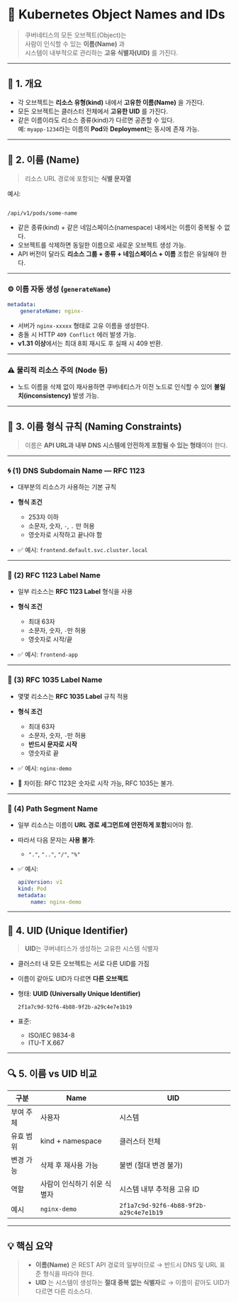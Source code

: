 # 🧩 Kubernetes Object Names and IDs

> 쿠버네티스의 모든 오브젝트(Object)는  
> 사람이 인식할 수 있는 **이름(Name)** 과  
> 시스템이 내부적으로 관리하는 **고유 식별자(UID)** 를 가진다.

---

## 📘 1. 개요

-   각 오브젝트는 **리소스 유형(kind)** 내에서 **고유한 이름(Name)** 을 가진다.
-   모든 오브젝트는 클러스터 전체에서 **고유한 UID** 를 가진다.
-   같은 이름이라도 리소스 종류(kind)가 다르면 공존할 수 있다.  
    예: `myapp-1234`라는 이름의 **Pod**와 **Deployment**는 동시에 존재 가능.

---

## 🧱 2. 이름 (Name)

> 리소스 URL 경로에 포함되는 **식별 문자열**

예시:

```

/api/v1/pods/some-name

```

-   같은 종류(kind) + 같은 네임스페이스(namespace) 내에서는 이름이 중복될 수 없다.
-   오브젝트를 삭제하면 동일한 이름으로 새로운 오브젝트 생성 가능.
-   API 버전이 달라도 **리소스 그룹 + 종류 + 네임스페이스 + 이름** 조합은 유일해야 한다.

---

### ⚙️ 이름 자동 생성 (`generateName`)

```yaml
metadata:
    generateName: nginx-
```

-   서버가 `nginx-xxxxx` 형태로 고유 이름을 생성한다.
-   충돌 시 HTTP `409 Conflict` 에러 발생 가능.
-   **v1.31 이상**에서는 최대 8회 재시도 후 실패 시 409 반환.

---

### ⚠️ 물리적 리소스 주의 (Node 등)

-   노드 이름을 삭제 없이 재사용하면 쿠버네티스가 이전 노드로 인식할 수 있어 **불일치(inconsistency)** 발생 가능.

---

## 🧭 3. 이름 형식 규칙 (Naming Constraints)

> 이름은 **API URL과 내부 DNS 시스템에 안전하게 포함될 수 있는 형태**여야 한다.

---

### 🌀 (1) DNS Subdomain Name — RFC 1123

-   대부분의 리소스가 사용하는 기본 규칙
-   **형식 조건**

    -   253자 이하
    -   소문자, 숫자, `-`, `.` 만 허용
    -   영숫자로 시작하고 끝나야 함

-   ✅ 예시: `frontend.default.svc.cluster.local`

---

### 🧩 (2) RFC 1123 Label Name

-   일부 리소스는 **RFC 1123 Label** 형식을 사용
-   **형식 조건**

    -   최대 63자
    -   소문자, 숫자, `-`만 허용
    -   영숫자로 시작/끝

-   ✅ 예시: `frontend-app`

---

### 📘 (3) RFC 1035 Label Name

-   몇몇 리소스는 **RFC 1035 Label** 규칙 적용
-   **형식 조건**

    -   최대 63자
    -   소문자, 숫자, `-`만 허용
    -   **반드시 문자로 시작**
    -   영숫자로 끝

-   ✅ 예시: `nginx-demo`
-   🔸 차이점: RFC 1123은 숫자로 시작 가능, RFC 1035는 불가.

---

### 🧱 (4) Path Segment Name

-   일부 리소스는 이름이 **URL 경로 세그먼트에 안전하게 포함**되어야 함.
-   따라서 다음 문자는 **사용 불가**:

    -   `"."`, `".."`, `"/"`, `"%"`

-   ✅ 예시:

    ```yaml
    apiVersion: v1
    kind: Pod
    metadata:
        name: nginx-demo
    ```

---

## 🧬 4. UID (Unique Identifier)

> **UID**는 쿠버네티스가 생성하는 고유한 시스템 식별자

-   클러스터 내 모든 오브젝트는 서로 다른 UID를 가짐
-   이름이 같아도 UID가 다르면 **다른 오브젝트**
-   형태: **UUID (Universally Unique Identifier)**

    ```
    2f1a7c9d-92f6-4b88-9f2b-a29c4e7e1b19
    ```

-   표준:

    -   ISO/IEC 9834-8
    -   ITU-T X.667

---

## 🔍 5. 이름 vs UID 비교

| 구분      | Name                        | UID                                    |
| --------- | --------------------------- | -------------------------------------- |
| 부여 주체 | 사용자                      | 시스템                                 |
| 유효 범위 | kind + namespace            | 클러스터 전체                          |
| 변경 가능 | 삭제 후 재사용 가능         | 불변 (절대 변경 불가)                  |
| 역할      | 사람이 인식하기 쉬운 식별자 | 시스템 내부 추적용 고유 ID             |
| 예시      | `nginx-demo`                | `2f1a7c9d-92f6-4b88-9f2b-a29c4e7e1b19` |

---

## 💡 핵심 요약

> -   **이름(Name)** 은 REST API 경로의 일부이므로
>     → 반드시 DNS 및 URL 표준 형식을 따라야 한다.
> -   **UID** 는 시스템이 생성하는 **절대 중복 없는 식별자**로
>     → 이름이 같아도 UID가 다르면 다른 리소스다.
